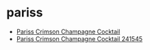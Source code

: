 # pariss

 * [Pariss Crimson Champagne Cocktail](../../index/p/pariss-crimson-champagne-cocktail-241545.json)
 * [Pariss Crimson Champagne Cocktail 241545](../../index/p/pariss-crimson-champagne-cocktail-241545.json)
